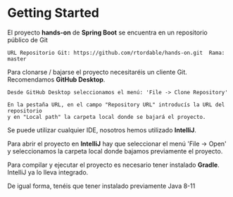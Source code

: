 # Getting Started

El proyecto **hands-on** de **Spring Boot** se encuentra en un repositorio público de Git

    URL Repositorio Git: https://github.com/rtordable/hands-on.git  Rama: master

Para clonarse / bajarse el proyecto necesitaréis un cliente Git.  Recomendamos **GitHub Desktop**.

    Desde GitHub Desktop seleccionamos el menú: 'File -> Clone Repository'
    
    En la pestaña URL, en el campo "Repository URL" introducís la URL del repositorio
    y en "Local path" la carpeta local donde se bajará el proyecto. 

Se puede utilizar cualquier IDE, nosotros hemos utilizado **IntelliJ**.

Para abrir el proyecto en **IntelliJ** hay que seleccionar el menú 'File -> Open' y seleccionamos la carpeta local
donde bajamos previamente el proyecto.

Para compilar y ejecutar el proyecto es necesario tener instalado **Gradle**. IntelliJ ya lo lleva integrado.

De igual forma, tenéis que tener instalado previamente Java 8-11
